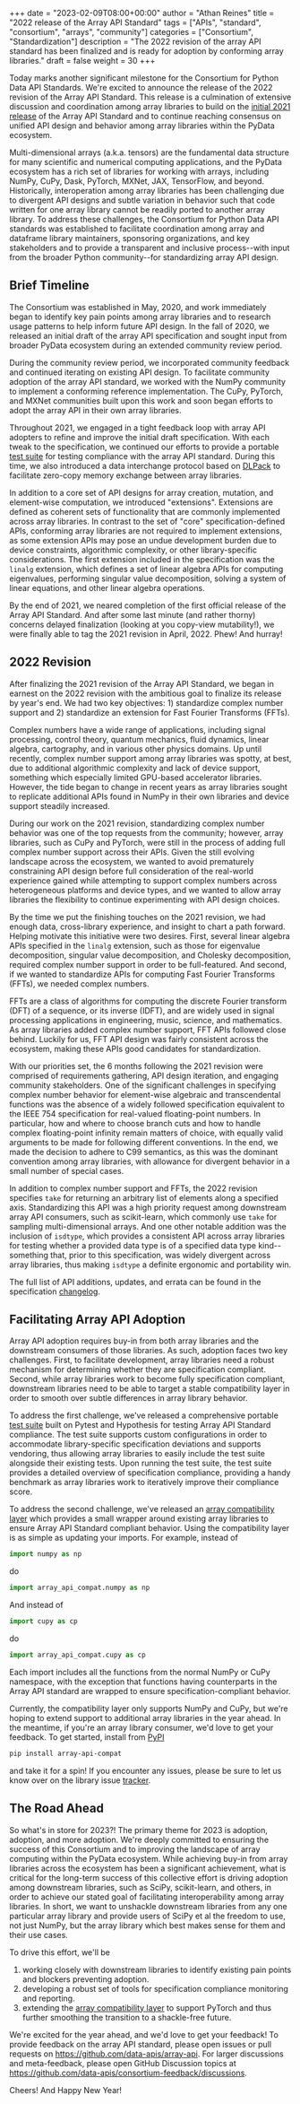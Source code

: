 +++
date = "2023-02-09T08:00+00:00"
author = "Athan Reines"
title = "2022 release of the Array API Standard"
tags = ["APIs", "standard", "consortium", "arrays", "community"]
categories = ["Consortium", "Standardization"]
description = "The 2022 revision of the array API standard has been finalized and is ready for adoption by conforming array libraries."
draft = false
weight = 30
+++

Today marks another significant milestone for the Consortium for Python Data API Standards. We're excited to announce the release of the 2022 revision of the Array API Standard. This release is a culmination of extensive discussion and coordination among array libraries to build on the [initial 2021 release](https://data-apis.org/blog/array_api_standard_release/) of the Array API Standard and to continue reaching consensus on unified API design and behavior among array libraries within the PyData ecosystem.

Multi-dimensional arrays (a.k.a. tensors) are the fundamental data structure for many scientific and numerical computing applications, and the PyData ecosystem has a rich set of libraries for working with arrays, including NumPy, CuPy, Dask, PyTorch, MXNet, JAX, TensorFlow, and beyond. Historically, interoperation among array libraries has been challenging due to divergent API designs and subtle variation in behavior such that code written for one array library cannot be readily ported to another array library. To address these challenges, the Consortium for Python Data API standards was established to facilitate coordination among array and dataframe library maintainers, sponsoring organizations, and key stakeholders and to provide a transparent and inclusive process--with input from the broader Python community--for standardizing array API design.

## Brief Timeline

The Consortium was established in May, 2020, and work immediately began to identify key pain points among array libraries and to research usage patterns to help inform future API design. In the fall of 2020, we released an initial draft of the array API specification and sought input from broader PyData ecosystem during an extended community review period. 

During the community review period, we incorporated community feedback and continued iterating on existing API design. To facilitate community adoption of the array API standard, we worked with the NumPy community to implement a conforming reference implementation. The CuPy, PyTorch, and MXNet communities built upon this work and soon began efforts to adopt the array API in their own array libraries.

Throughout 2021, we engaged in a tight feedback loop with array API adopters to refine and improve the initial draft specification. With each tweak to the specification, we continued our efforts to provide a portable [test suite](https://github.com/data-apis/array-api-tests) for testing compliance with the array API standard. During this time, we also introduced a data interchange protocol based on [DLPack](https://github.com/dmlc/dlpack) to facilitate zero-copy memory exchange between array libraries.

In addition to a core set of API designs for array creation, mutation, and element-wise computation, we introduced "extensions". Extensions are defined as coherent sets of functionality that are commonly implemented across array libraries. In contrast to the set of "core" specification-defined APIs, conforming array libraries are not required to implement extensions, as some extension APIs may pose an undue development burden due to device constraints, algorithmic complexity, or other library-specific considerations. The first extension included in the specification was the `linalg` extension, which defines a set of linear algebra APIs for computing eigenvalues, performing singular value decomposition, solving a system of linear equations, and other linear algebra operations.

By the end of 2021, we neared completion of the first official release of the Array API Standard. And after some last minute (and rather thorny) concerns delayed finalization (looking at you copy-view mutability!), we were finally able to tag the 2021 revision in April, 2022. Phew! And hurray!

## 2022 Revision

After finalizing the 2021 revision of the Array API Standard, we began in earnest on the 2022 revision with the ambitious goal to finalize its release by year's end. We had two key objectives: 1) standardize complex number support and 2) standardize an extension for Fast Fourier Transforms (FFTs).

Complex numbers have a wide range of applications, including signal processing, control theory, quantum mechanics, fluid dynamics, linear algebra, cartography, and in various other physics domains. Up until recently, complex number support among array libraries was spotty, at best, due to additional algorithmic complexity and lack of device support, something which especially limited GPU-based accelerator libraries. However, the tide began to change in recent years as array libraries sought to replicate additional APIs found in NumPy in their own libraries and device support steadily increased.

During our work on the 2021 revision, standardizing complex number behavior was one of the top requests from the community; however, array libraries, such as CuPy and PyTorch, were still in the process of adding full complex number support across their APIs. Given the still evolving landscape across the ecosystem, we wanted to avoid prematurely constraining API design before full consideration of the real-world experience gained while attempting to support complex numbers across heterogeneous platforms and device types, and we wanted to allow array libraries the flexibility to continue experimenting with API design choices.

By the time we put the finishing touches on the 2021 revision, we had enough data, cross-library experience, and insight to chart a path forward. Helping motivate this initiative were two desires. First, several linear algebra APIs specified in the `linalg` extension, such as those for eigenvalue decomposition, singular value decomposition, and Cholesky decomposition, required complex number support in order to be full-featured. And second, if we wanted to standardize APIs for computing Fast Fourier Transforms (FFTs), we needed complex numbers.

FFTs are a class of algorithms for computing the discrete Fourier transform (DFT) of a sequence, or its inverse (IDFT), and are widely used in signal processing applications in engineering, music, science, and mathematics. As array libraries added complex number support, FFT APIs followed close behind. Luckily for us, FFT API design was fairly consistent across the ecosystem, making these APIs good candidates for standardization.

With our priorities set, the 6 months following the 2021 revision were comprised of requirements gathering, API design iteration, and engaging community stakeholders. One of the significant challenges in specifying complex number behavior for element-wise algebraic and transcendental functions was the absence of a widely followed specification equivalent to the IEEE 754 specification for real-valued floating-point numbers. In particular, how and where to choose branch cuts and how to handle complex floating-point infinity remain matters of choice, with equally valid arguments to be made for following different conventions. In the end, we made the decision to adhere to C99 semantics, as this was the dominant convention among array libraries, with allowance for divergent behavior in a small number of special cases.

In addition to complex number support and FFTs, the 2022 revision specifies `take` for returning an arbitrary list of elements along a specified axis. Standardizing this API was a high priority request among downstream array API consumers, such as scikit-learn, which commonly use `take` for sampling multi-dimensional arrays. And one other notable addition was the inclusion of `isdtype`, which provides a consistent API across array libraries for testing whether a provided data type is of a specified data type kind--something that, prior to this specification, was widely divergent across array libraries, thus making `isdtype` a definite ergonomic and portability win.

The full list of API additions, updates, and errata can be found in the specification [changelog](https://github.com/data-apis/array-api/blob/main/CHANGELOG.md).

## Facilitating Array API Adoption

Array API adoption requires buy-in from both array libraries and the downstream consumers of those libraries. As such, adoption faces two key challenges. First, to facilitate development, array libraries need a robust mechanism for determining whether they are specification compliant. Second, while array libraries work to become fully specification compliant, downstream libraries need to be able to target a stable compatibility layer in order to smooth over subtle differences in array library behavior.

To address the first challenge, we've released a comprehensive portable [test suite](https://github.com/data-apis/array-api-tests) built on Pytest and Hypothesis for testing Array API Standard compliance. The test suite supports custom configurations in order to accommodate library-specific specification deviations and supports vendoring, thus allowing array libraries to easily include the test suite alongside their existing tests. Upon running the test suite, the test suite provides a detailed overview of specification compliance, providing a handy benchmark as array libraries work to iteratively improve their compliance score.

To address the second challenge, we've released an [array compatibility layer](https://github.com/data-apis/array-api-compat) which provides a small wrapper around existing array libraries to ensure Array API Standard compliant behavior. Using the compatibility layer is as simple as updating your imports. For example, instead of

```python
import numpy as np
```

do

```python
import array_api_compat.numpy as np
```

And instead of

```python
import cupy as cp
```

do

```python
import array_api_compat.cupy as cp
```

Each import includes all the functions from the normal NumPy or CuPy namespace, with the exception that functions having counterparts in the Array API standard are wrapped to ensure specification-compliant behavior.

Currently, the compatibility layer only supports NumPy and CuPy, but we're hoping to extend support to additional array libraries in the year ahead. In the meantime, if you're an array library consumer, we'd love to get your feedback. To get started, install from [PyPI](https://pypi.org/project/array-api-compat/)

```bash
pip install array-api-compat
```

and take it for a spin! If you encounter any issues, please be sure to let us know over on the library issue [tracker](https://github.com/data-apis/array-api-compat/issues).

## The Road Ahead

So what's in store for 2023?! The primary theme for 2023 is adoption, adoption, and more adoption. We're deeply committed to ensuring the success of this Consortium and to improving the landscape of array computing within the PyData ecosystem. While achieving buy-in from array libraries across the ecosystem has been a significant achievement, what is critical for the long-term success of this collective effort is driving adoption among downstream libraries, such as SciPy, scikit-learn, and others, in order to achieve our stated goal of facilitating interoperability among array libraries. In short, we want to unshackle downstream libraries from any one particular array library and provide users of SciPy et al the freedom to use, not just NumPy, but the array library which best makes sense for them and their use cases.

To drive this effort, we'll be

1. working closely with downstream libraries to identify existing pain points and blockers preventing adoption.
2. developing a robust set of tools for specification compliance monitoring and reporting.
3. extending the [array compatibility layer](https://github.com/data-apis/array-api-compat) to support PyTorch and thus further smoothing the transition to a shackle-free future.

We're excited for the year ahead, and we'd love to get your feedback! To provide feedback on the array API standard, please open issues or pull requests on <https://github.com/data-apis/array-api>. For larger discussions and meta-feedback, please open GitHub Discussion topics at <https://github.com/data-apis/consortium-feedback/discussions>.

Cheers! And Happy New Year!
